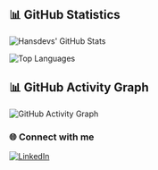 ## 📊 GitHub Statistics
![Hansdevs' GitHub Stats](https://github-readme-stats.vercel.app/api?username=hansdevs&show_icons=true&theme=midnight-purple&hide_border=true)

![Top Languages](https://github-readme-stats.vercel.app/api/top-langs/?username=hansdevs&layout=compact&theme=midnight-purple&hide_border=true)

## 📊 GitHub Activity Graph
![GitHub Activity Graph](https://github-readme-activity-graph.vercel.app/graph?username=hansdevs&theme=github-dark&hide_border=true)


### 🌐 Connect with me  
[![LinkedIn](https://img.shields.io/badge/LinkedIn-Profile-0A66C2?style=for-the-badge&logo=linkedin&logoColor=white)](https://www.linkedin.com/in/hans-gamlien-59ab1a265)
